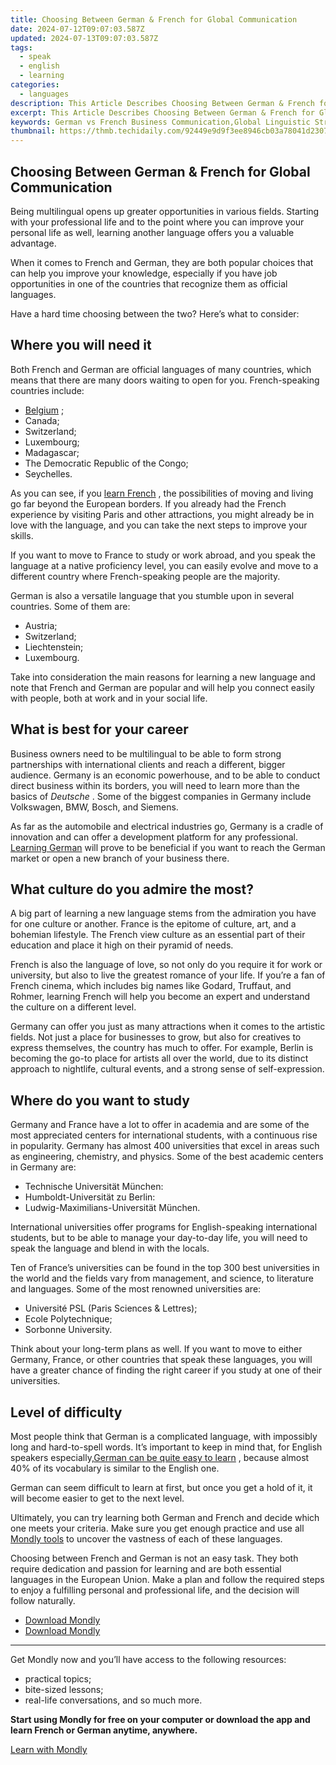 ```yaml
---
title: Choosing Between German & French for Global Communication
date: 2024-07-12T09:07:03.587Z
updated: 2024-07-13T09:07:03.587Z
tags:
  - speak
  - english
  - learning
categories:
  - languages
description: This Article Describes Choosing Between German & French for Global Communication
excerpt: This Article Describes Choosing Between German & French for Global Communication
keywords: German vs French Business Communication,Global Linguistic Strategies,Effective Communication,Comparative Linguistics for International Business,German & French Language Advantages for Global Communication,Language Selection,German vs French Communication Efficiency in Global Markets
thumbnail: https://thmb.techidaily.com/92449e9d9f3ee8946cb03a78041d2307431f0fc5eaad89567c354cd2fc066c4c.jpg
---
```


## Choosing Between German & French for Global Communication

 Being multilingual opens up greater opportunities in various fields. Starting with your professional life and to the point where you can improve your personal life as well, learning another language offers you a valuable advantage.

 When it comes to French and German, they are both popular choices that can help you improve your knowledge, especially if you have job opportunities in one of the countries that recognize them as official languages.

 Have a hard time choosing between the two? Here’s what to consider:

## Where you will need it

 Both French and German are official languages of many countries, which means that there are many doors waiting to open for you. French-speaking countries include:

* [Belgium](https://shop.mondly.com/affiliate.php?ACCOUNT=ATISTUDI&AFFILIATE=108875&PATH=https://www.mondly.com?AFFILIATE=108875) ;
* Canada;
* Switzerland;
* Luxembourg;
* Madagascar;
* The Democratic Republic of the Congo;
* Seychelles.

As you can see, if you [learn French](https://shop.mondly.com/affiliate.php?ACCOUNT=ATISTUDI&AFFILIATE=108875&PATH=https://www.mondly.com?AFFILIATE=108875)  , the possibilities of moving and living go far beyond the European borders. If you already had the French experience by visiting Paris and other attractions, you might already be in love with the language, and you can take the next steps to improve your skills.

 If you want to move to France to study or work abroad, and you speak the language at a native proficiency level, you can easily evolve and move to a different country where French-speaking people are the majority.

 German is also a versatile language that you stumble upon in several countries. Some of them are:

* Austria;
* Switzerland;
* Liechtenstein;
* Luxembourg.

 Take into consideration the main reasons for learning a new language and note that French and German are popular and will help you connect easily with people, both at work and in your social life.

## What is best for your career

 Business owners need to be multilingual to be able to form strong partnerships with international clients and reach a different, bigger audience. Germany is an economic powerhouse, and to be able to conduct direct business within its borders, you will need to learn more than the basics of _Deutsche_  . Some of the biggest companies in Germany include Volkswagen, BMW, Bosch, and Siemens.

 As far as the automobile and electrical industries go, Germany is a cradle of innovation and can offer a development platform for any professional. [Learning German](https://shop.mondly.com/affiliate.php?ACCOUNT=ATISTUDI&AFFILIATE=108875&PATH=https://www.mondly.com?AFFILIATE=108875)  will prove to be beneficial if you want to reach the German market or open a new branch of your business there.

## What culture do you admire the most?

 A big part of learning a new language stems from the admiration you have for one culture or another. France is the epitome of culture, art, and a bohemian lifestyle. The French view culture as an essential part of their education and place it high on their pyramid of needs.

 French is also the language of love, so not only do you require it for work or university, but also to live the greatest romance of your life. If you’re a fan of French cinema, which includes big names like Godard, Truffaut, and Rohmer, learning French will help you become an expert and understand the culture on a different level.

 Germany can offer you just as many attractions when it comes to the artistic fields. Not just a place for businesses to grow, but also for creatives to express themselves, the country has much to offer. For example, Berlin is becoming the go-to place for artists all over the world, due to its distinct approach to nightlife, cultural events, and a strong sense of self-expression.

## Where do you want to study

 Germany and France have a lot to offer in academia and are some of the most appreciated centers for international students, with a continuous rise in popularity. Germany has almost 400 universities that excel in areas such as engineering, chemistry, and physics. Some of the best academic centers in Germany are:

* Technische Universität München:
* Humboldt-Universität zu Berlin:
* Ludwig-Maximilians-Universität München.

 International universities offer programs for English-speaking international students, but to be able to manage your day-to-day life, you will need to speak the language and blend in with the locals.

 Ten of France’s universities can be found in the top 300 best universities in the world and the fields vary from management, and science, to literature and languages. Some of the most renowned universities are:

* Université PSL (Paris Sciences & Lettres);
* Ecole Polytechnique;
* Sorbonne University.

 Think about your long-term plans as well. If you want to move to either Germany, France, or other countries that speak these languages, you will have a greater chance of finding the right career if you study at one of their universities.

## Level of difficulty

 Most people think that German is a complicated language, with impossibly long and hard-to-spell words. It’s important to keep in mind that, for English speakers especially,[German can be quite easy to learn](https://shop.mondly.com/affiliate.php?ACCOUNT=ATISTUDI&AFFILIATE=108875&PATH=https://www.mondly.com?AFFILIATE=108875) , because almost 40% of its vocabulary is similar to the English one.

 German can seem difficult to learn at first, but once you get a hold of it, it will become easier to get to the next level.

 Ultimately, you can try learning both German and French and decide which one meets your criteria. Make sure you get enough practice and use all [Mondly tools](https://shop.mondly.com/affiliate.php?ACCOUNT=ATISTUDI&AFFILIATE=108875&PATH=https://www.mondly.com?AFFILIATE=108875)  to uncover the vastness of each of these languages.

 Choosing between French and German is not an easy task. They both require dedication and passion for learning and are both essential languages in the European Union. Make a plan and follow the required steps to enjoy a fulfilling personal and professional life, and the decision will follow naturally.

* [Download Mondly](https://www.facebook.com/sharer/sharer.php?u=https%3A%2F%2Fwww.mondly.com%2Fblog%2Fgerman-vs-french%2F&t=German+vs+French%3A+Which+language+is+more+useful+to+learn "Share on Facebook")
* [Download Mondly](https://shop.mondly.com/affiliate.php?ACCOUNT=ATISTUDI&AFFILIATE=108875&PATH=https://www.mondly.com?AFFILIATE=108875)

---

Get Mondly now and you’ll have access to the following resources:

* practical topics;
* bite-sized lessons;
* real-life conversations, and so much more.

 **Start using Mondly for free on your computer or download the app and learn French or German anytime, anywhere.**

[Learn with Mondly](https://adjt.mondly.com/5ixfg4k?campaign=blog-post-id-6438&fallback=https%3A%2F%2Fapp.mondly.com%3Futm%5Fmedium%3Dblog%5Fblog-post-id-6438%26utm%5Fsource%3Dblog-post-id-6438&redirect%5Fmacos=https%3A%2F%2Fapp.mondly.com%3Futm%5Fmedium%3Dblog%5Fblog-post-id-6438%26utm%5Fsource%3Dblog-post-id-6438&redirect%5Fandroid=https%3A%2F%2Fplay.google.com%2Fstore%2Fapps%2Fdetails%3Fid%3Dcom.atistudios.mondly.languages%3Futm%5Fmedium%3Dblog%5Fblog-post-id-6438%26utm%5Fsource%3Dblog-post-id-6438&redirect%5Fios=https%3A%2F%2Fapps.apple.com%2Fapp%2Fapple-store%2Fid987873536%3Fpt%3D78954800%26ct%3Dblog-post-id-6438%26mt%3D8 "Learn with Mondly")

<ins class="adsbygoogle"
     style="display:block"
     data-ad-format="autorelaxed"
     data-ad-client="ca-pub-7571918770474297"
     data-ad-slot="1223367746"></ins>



<ins class="adsbygoogle"
     style="display:block"
     data-ad-client="ca-pub-7571918770474297"
     data-ad-slot="8358498916"
     data-ad-format="auto"
     data-full-width-responsive="true"></ins>




